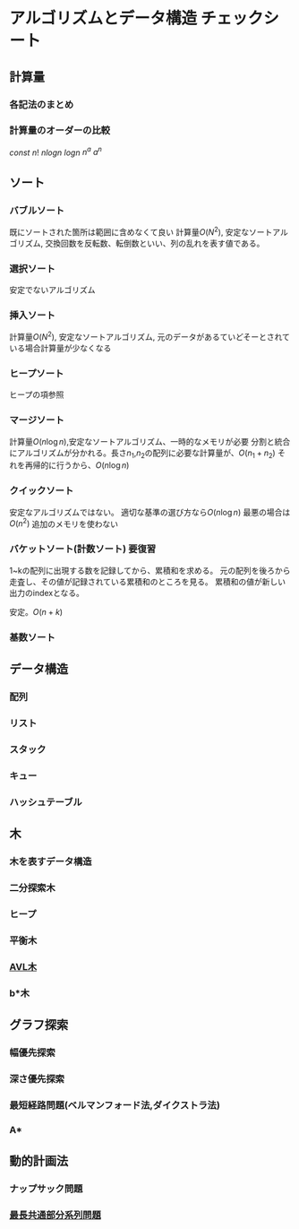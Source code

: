 # アルゴリズムとデータ構造 チェックシート

## 計算量
### 各記法のまとめ
### 計算量のオーダーの比較
$`const`$ $`n!`$ $`nlogn`$ $`logn`$ $`n^a`$ $`a^n`$
## ソート
### バブルソート
既にソートされた箇所は範囲に含めなくて良い
計算量$`O(N^2)`$, 安定なソートアルゴリズム, 交換回数を反転数、転倒数といい、列の乱れを表す値である。
### 選択ソート
安定でないアルゴリズム
### 挿入ソート
計算量$`O(N^2)`$, 安定なソートアルゴリズム, 元のデータがあるていどそーとされている場合計算量が少なくなる
### ヒープソート
ヒープの項参照
### マージソート
計算量$`O(n\log n)`$,安定なソートアルゴリズム、一時的なメモリが必要
分割と統合にアルゴリズムが分かれる。長さ$`n_1`$,$`n_2`$の配列に必要な計算量が、$`O(n_1+n_2)`$
それを再帰的に行うから、$`O(n\log n)`$
### クイックソート
安定なアルゴリズムではない。
適切な基準の選び方なら$`O(n\log n)`$
最悪の場合は$`O(n^2)`$
追加のメモリを使わない
### バケットソート(計数ソート) 要復習
1~kの配列に出現する数を記録してから、累積和を求める。
元の配列を後ろから走査し、その値が記録されている累積和のところを見る。
累積和の値が新しい出力のindexとなる。

安定。$`O(n+k)`$
### 基数ソート

## データ構造

### 配列
### リスト
### スタック
### キュー
### ハッシュテーブル

## 木
### 木を表すデータ構造
### 二分探索木
### ヒープ
### 平衡木
### [AVL木](https://daeudaeu.com/avl_tree/)
### b*木

## グラフ探索
### 幅優先探索
### 深さ優先探索
### 最短経路問題(ベルマンフォード法,ダイクストラ法)
### A*

## 動的計画法
### ナップサック問題
### [最長共通部分系列問題](https://naoya-2.hatenadiary.org/entry/20090328/1238251033)

